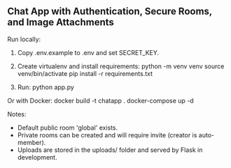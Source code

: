 Chat App with Authentication, Secure Rooms, and Image Attachments
---------------------------------------------------------------

Run locally:
1. Copy .env.example to .env and set SECRET_KEY.
2. Create virtualenv and install requirements:
   python -m venv venv
   source venv/bin/activate
   pip install -r requirements.txt

3. Run:
   python app.py

Or with Docker:
   docker build -t chatapp .
   docker-compose up -d

Notes:
- Default public room 'global' exists.
- Private rooms can be created and will require invite (creator is auto-member).
- Uploads are stored in the uploads/ folder and served by Flask in development.
